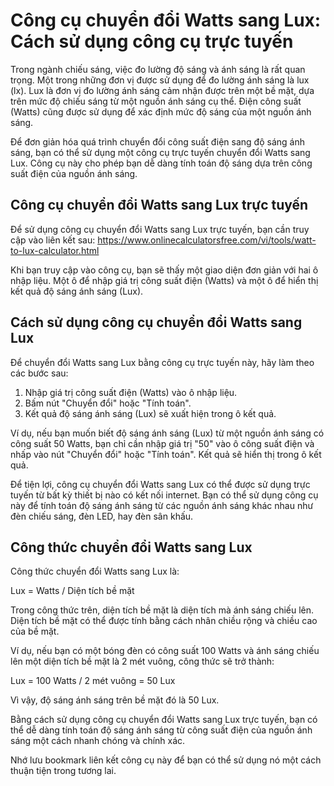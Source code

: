 Công cụ chuyển đổi Watts sang Lux: Cách sử dụng công cụ trực tuyến
==================================================================

Trong ngành chiếu sáng, việc đo lường độ sáng và ánh sáng là rất quan trọng. Một trong những đơn vị được sử dụng để đo lường ánh sáng là lux (lx). Lux là đơn vị đo lường ánh sáng cảm nhận được trên một bề mặt, dựa trên mức độ chiếu sáng từ một nguồn ánh sáng cụ thể. Điện công suất (Watts) cũng được sử dụng để xác định mức độ sáng của một nguồn ánh sáng.

Để đơn giản hóa quá trình chuyển đổi công suất điện sang độ sáng ánh sáng, bạn có thể sử dụng một công cụ trực tuyến chuyển đổi Watts sang Lux. Công cụ này cho phép bạn dễ dàng tính toán độ sáng dựa trên công suất điện của nguồn ánh sáng.

Công cụ chuyển đổi Watts sang Lux trực tuyến
--------------------------------------------

Để sử dụng công cụ chuyển đổi Watts sang Lux trực tuyến, bạn cần truy cập vào liên kết sau: <https://www.onlinecalculatorsfree.com/vi/tools/watt-to-lux-calculator.html>

Khi bạn truy cập vào công cụ, bạn sẽ thấy một giao diện đơn giản với hai ô nhập liệu. Một ô để nhập giá trị công suất điện (Watts) và một ô để hiển thị kết quả độ sáng ánh sáng (Lux).

Cách sử dụng công cụ chuyển đổi Watts sang Lux
----------------------------------------------

Để chuyển đổi Watts sang Lux bằng công cụ trực tuyến này, hãy làm theo các bước sau:

1. Nhập giá trị công suất điện (Watts) vào ô nhập liệu.
2. Bấm nút "Chuyển đổi" hoặc "Tính toán".
3. Kết quả độ sáng ánh sáng (Lux) sẽ xuất hiện trong ô kết quả.

Ví dụ, nếu bạn muốn biết độ sáng ánh sáng (Lux) từ một nguồn ánh sáng có công suất 50 Watts, bạn chỉ cần nhập giá trị "50" vào ô công suất điện và nhấp vào nút "Chuyển đổi" hoặc "Tính toán". Kết quả sẽ hiển thị trong ô kết quả.

Để tiện lợi, công cụ chuyển đổi Watts sang Lux có thể được sử dụng trực tuyến từ bất kỳ thiết bị nào có kết nối internet. Bạn có thể sử dụng công cụ này để tính toán độ sáng ánh sáng từ các nguồn ánh sáng khác nhau như đèn chiếu sáng, đèn LED, hay đèn sân khấu.

Công thức chuyển đổi Watts sang Lux
-----------------------------------

Công thức chuyển đổi Watts sang Lux là:

Lux = Watts / Diện tích bề mặt

Trong công thức trên, diện tích bề mặt là diện tích mà ánh sáng chiếu lên. Diện tích bề mặt có thể được tính bằng cách nhân chiều rộng và chiều cao của bề mặt.

Ví dụ, nếu bạn có một bóng đèn có công suất 100 Watts và ánh sáng chiếu lên một diện tích bề mặt là 2 mét vuông, công thức sẽ trở thành:

Lux = 100 Watts / 2 mét vuông = 50 Lux

Vì vậy, độ sáng ánh sáng trên bề mặt đó là 50 Lux.

Bằng cách sử dụng công cụ chuyển đổi Watts sang Lux trực tuyến, bạn có thể dễ dàng tính toán độ sáng ánh sáng từ công suất điện của nguồn ánh sáng một cách nhanh chóng và chính xác.

Nhớ lưu bookmark liên kết công cụ này để bạn có thể sử dụng nó một cách thuận tiện trong tương lai.